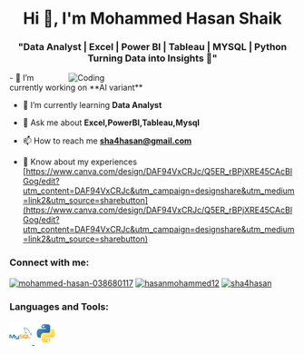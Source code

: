 <h1 align="center">Hi 👋, I'm Mohammed Hasan Shaik</h1>
<h3 align="center">"Data Analyst | Excel | Power BI | Tableau | MYSQL | Python Turning Data into Insights 🚀"</h3>
<img align="right" alt="Coding" width="400" src="https://media.tenor.com/-UygBh3nnfEAAAAC/coding.gif
">
- 🔭 I’m currently working on **AI variant**

- 🌱 I’m currently learning **Data Analyst**

- 💬 Ask me about **Excel,PowerBI,Tableau,Mysql**

- 📫 How to reach me **sha4hasan@gmail.com**

- 📄 Know about my experiences [https://www.canva.com/design/DAF94VxCRJc/Q5ER_rBPjXRE45CAcBlGog/edit?utm_content=DAF94VxCRJc&utm_campaign=designshare&utm_medium=link2&utm_source=sharebutton](https://www.canva.com/design/DAF94VxCRJc/Q5ER_rBPjXRE45CAcBlGog/edit?utm_content=DAF94VxCRJc&utm_campaign=designshare&utm_medium=link2&utm_source=sharebutton)

<h3 align="left">Connect with me:</h3>
<p align="left">
<a href="https://linkedin.com/in/mohammed-hasan-038680117" target="blank"><img align="center" src="https://raw.githubusercontent.com/rahuldkjain/github-profile-readme-generator/master/src/images/icons/Social/linked-in-alt.svg" alt="mohammed-hasan-038680117" height="30" width="40" /></a>
<a href="https://kaggle.com/hasanmohammed12" target="blank"><img align="center" src="https://raw.githubusercontent.com/rahuldkjain/github-profile-readme-generator/master/src/images/icons/Social/kaggle.svg" alt="hasanmohammed12" height="30" width="40" /></a>
<a href="https://instagram.com/sha4hasan" target="blank"><img align="center" src="https://raw.githubusercontent.com/rahuldkjain/github-profile-readme-generator/master/src/images/icons/Social/instagram.svg" alt="sha4hasan" height="30" width="40" /></a>
</p>

<h3 align="left">Languages and Tools:</h3>
<p align="left"> <a href="https://www.mysql.com/" target="_blank" rel="noreferrer"> <img src="https://raw.githubusercontent.com/devicons/devicon/master/icons/mysql/mysql-original-wordmark.svg" alt="mysql" width="40" height="40"/> </a> <a href="https://www.python.org" target="_blank" rel="noreferrer"> <img src="https://raw.githubusercontent.com/devicons/devicon/master/icons/python/python-original.svg" alt="python" width="40" height="40"/> </a> </p>
